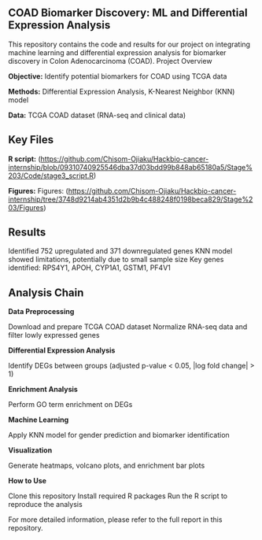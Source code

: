 ## COAD Biomarker Discovery: ML and Differential Expression Analysis
This repository contains the code and results for our project on integrating machine learning and differential expression analysis for biomarker discovery in Colon Adenocarcinoma (COAD).
Project Overview

**Objective:** Identify potential biomarkers for COAD using TCGA data

**Methods:** Differential Expression Analysis, K-Nearest Neighbor (KNN) model

**Data:** TCGA COAD dataset (RNA-seq and clinical data)

## Key Files

**R script:** (https://github.com/Chisom-Ojiaku/Hackbio-cancer-internship/blob/09310740925546dba37d03bdd99b848ab65180a5/Stage%203/Code/stage3_script.R)


**Figures:** Figures: (https://github.com/Chisom-Ojiaku/Hackbio-cancer-internship/tree/3748d9214ab4351d2b9b4c488248f0198beca829/Stage%203/Figures)


## Results

Identified 752 upregulated and 371 downregulated genes
KNN model showed limitations, potentially due to small sample size
Key genes identified: RPS4Y1, APOH, CYP1A1, GSTM1, PF4V1

## Analysis Chain

**Data Preprocessing**

Download and prepare TCGA COAD dataset
Normalize RNA-seq data and filter lowly expressed genes


**Differential Expression Analysis**

Identify DEGs between groups (adjusted p-value < 0.05, |log fold change| > 1)


**Enrichment Analysis**

Perform GO term enrichment on DEGs


**Machine Learning**

Apply KNN model for gender prediction and biomarker identification


**Visualization**

Generate heatmaps, volcano plots, and enrichment bar plots



**How to Use**

Clone this repository
Install required R packages
Run the R script to reproduce the analysis

For more detailed information, please refer to the full report in this repository.

